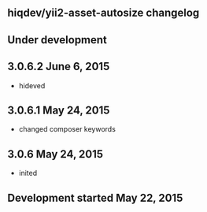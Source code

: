 hiqdev/yii2-asset-autosize changelog
------------------------------------

## Under development


## 3.0.6.2 June 6, 2015

- hideved

## 3.0.6.1 May 24, 2015

- changed composer keywords

## 3.0.6 May 24, 2015

- inited

## Development started May 22, 2015

